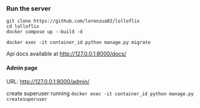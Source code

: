 ### Run the server
```
git clone https://github.com/lorenzua02/lolloflix
cd lolloflix
docker compose up --build -d

docker exec -it container_id python manage.py migrate
```

Api docs available at http://127.0.0.1:8000/docs/

#### Admin page
URL: http://127.0.0.1:8000/admin/

create superuser running
`docker exec -it container_id python manage.py createsuperuser`

